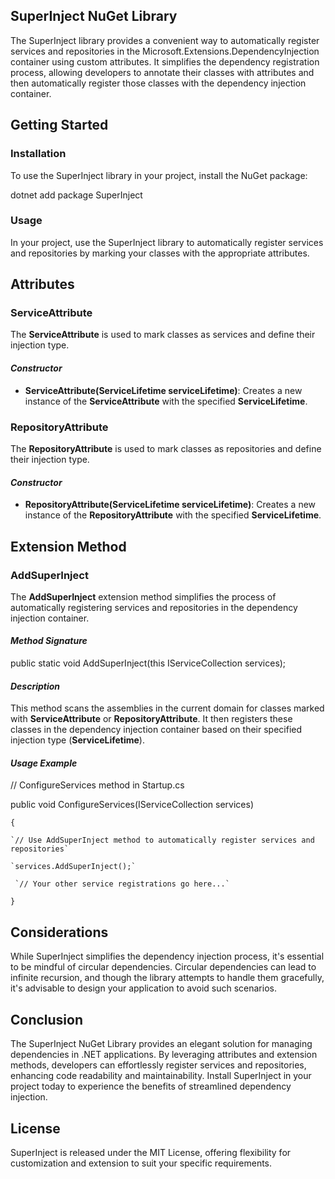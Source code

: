 ## SuperInject NuGet Library

The SuperInject library provides a convenient way to automatically register services and repositories in the Microsoft.Extensions.DependencyInjection container using custom attributes. It simplifies the dependency registration process, allowing developers to annotate their classes with attributes and then automatically register those classes with the dependency injection container.
## Getting Started
### Installation
To use the SuperInject library in your project, install the NuGet package:

dotnet add package SuperInject 

### Usage
In your project, use the SuperInject library to automatically register services and repositories by marking your classes with the appropriate attributes.
## Attributes
### ServiceAttribute
The **ServiceAttribute** is used to mark classes as services and define their injection type.
#### ***Constructor***
- **ServiceAttribute(ServiceLifetime serviceLifetime)**: Creates a new instance of the **ServiceAttribute** with the specified **ServiceLifetime**.
### RepositoryAttribute
The **RepositoryAttribute** is used to mark classes as repositories and define their injection type.
#### ***Constructor***
- **RepositoryAttribute(ServiceLifetime serviceLifetime)**: Creates a new instance of the **RepositoryAttribute** with the specified **ServiceLifetime**.
## Extension Method
### AddSuperInject
The **AddSuperInject** extension method simplifies the process of automatically registering services and repositories in the dependency injection container.
#### ***Method Signature***

public static void AddSuperInject(this IServiceCollection services); 
#### ***Description***
This method scans the assemblies in the current domain for classes marked with **ServiceAttribute** or **RepositoryAttribute**. It then registers these classes in the dependency injection container based on their specified injection type (**ServiceLifetime**).
#### ***Usage Example***

// ConfigureServices method in Startup.cs

public void ConfigureServices(IServiceCollection services)


`{`

    `// Use AddSuperInject method to automatically register services and repositories`

    `services.AddSuperInject();`

     `// Your other service registrations go here...`

`}`

## Considerations
While SuperInject simplifies the dependency injection process, it's essential to be mindful of circular dependencies. Circular dependencies can lead to infinite recursion, and though the library attempts to handle them gracefully, it's advisable to design your application to avoid such scenarios.
## Conclusion
The SuperInject NuGet Library provides an elegant solution for managing dependencies in .NET applications. By leveraging attributes and extension methods, developers can effortlessly register services and repositories, enhancing code readability and maintainability. Install SuperInject in your project today to experience the benefits of streamlined dependency injection.
## License
SuperInject is released under the MIT License, offering flexibility for customization and extension to suit your specific requirements.

